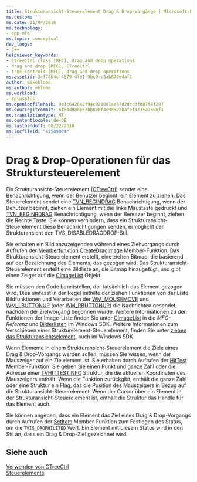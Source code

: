 ```yaml
---
title: Strukturansicht-Steuerelement Drag & Drop-Vorgänge | Microsoft-Dokumentation
ms.custom: ''
ms.date: 11/04/2016
ms.technology:
- cpp-mfc
ms.topic: conceptual
dev_langs:
- C++
helpviewer_keywords:
- CTreeCtrl class [MFC], drag and drop operations
- drag and drop [MFC], CTreeCtrl
- tree controls [MFC], drag and drop operations
ms.assetid: 3cf78b4c-4579-4fe1-9bc9-c5ab876e4af1
author: mikeblome
ms.author: mblome
ms.workload:
- cplusplus
ms.openlocfilehash: 9e1c642642f94c021001ae67d2dcc3fd87f4f287
ms.sourcegitcommit: 6f8dd98de57bb80bf4c9852abafef1c35a7600f1
ms.translationtype: MT
ms.contentlocale: de-DE
ms.lasthandoff: 08/22/2018
ms.locfileid: "42589084"
---
```

# <a name="tree-control-drag-and-drop-operations"></a>Drag & Drop-Operationen für das Struktursteuerelement
Ein Strukturansicht-Steuerelement ([CTreeCtrl](../mfc/reference/ctreectrl-class.md)) sendet eine Benachrichtigung, wenn der Benutzer beginnt, ein Element zu ziehen. Das Steuerelement sendet eine [TVN_BEGINDRAG](http://msdn.microsoft.com/library/windows/desktop/bb773504) Benachrichtigung, wenn der Benutzer beginnt, ziehen ein Element mit die linke Maustaste gedrückt und [TVN_BEGINRDRAG](http://msdn.microsoft.com/library/windows/desktop/bb773509) Benachrichtigung, wenn der Benutzer beginnt, ziehen die Rechte Taste. Sie können verhindern, dass ein Strukturansicht-Steuerelement diese Benachrichtigungen senden, ermöglicht der Strukturansicht den TVS_DISABLEDRAGDROP-Stil.  
  
 Sie erhalten ein Bild anzuzeigenden während eines Ziehvorgangs durch Aufrufen der [Memberfunktion CreateDragImage](../mfc/reference/ctreectrl-class.md#createdragimage) Member-Funktion. Das Strukturansicht-Steuerelement erstellt, eine ziehen Bitmap, die basierend auf der Bezeichnung des Elements, das gezogen wird. Das Strukturansicht-Steuerelement erstellt eine Bildliste an, die Bitmap hinzugefügt, und gibt einen Zeiger auf die [CImageList](../mfc/reference/cimagelist-class.md) Objekt.  
  
 Sie müssen den Code bereitstellen, der tatsächlich das Element gezogen wird. Dies umfasst in der Regel mithilfe der ziehen Funktionen von der Liste Bildfunktionen und Verarbeiten der [WM_MOUSEMOVE](http://msdn.microsoft.com/library/windows/desktop/ms645616) und [WM_LBUTTONUP](http://msdn.microsoft.com/library/windows/desktop/ms645608) (oder [WM_RBUTTONUP](http://msdn.microsoft.com/library/windows/desktop/ms646243)) die Nachrichten gesendet, nachdem der Ziehvorgang begonnen wurde. Weitere Informationen zu den Funktionen der Image-Liste finden Sie unter [CImageList](../mfc/reference/cimagelist-class.md) in die *MFC-Referenz* und [Bilderlisten](http://msdn.microsoft.com/library/windows/desktop/bb761389) im Windows SDK. Weitere Informationen zum Verschieben einer Strukturelement-Steuerelement, finden Sie unter [ziehen das Strukturansichtselement](http://msdn.microsoft.com/library/windows/desktop/bb760017), auch im Windows SDK.  
  
 Wenn Elemente in einem Strukturansicht-Steuerelement die Ziele eines Drag & Drop-Vorgangs werden sollen, müssen Sie wissen, wenn der Mauszeiger auf ein Zielelement ist. Sie erhalten durch Aufrufen der [HitTest](../mfc/reference/ctreectrl-class.md#hittest) Member-Funktion. Sie geben Sie einen Punkt und ganze Zahl oder die Adresse einer [TVHITTESTINFO](http://msdn.microsoft.com/library/windows/desktop/bb773448) Struktur, die die aktuellen Koordinaten des Mauszeigers enthält. Wenn die Funktion zurückgibt, enthält die ganze Zahl oder eine Struktur ein Flag, das die Position des Mauszeigers in Bezug auf die Strukturansicht-Steuerelement. Wenn der Cursor über ein Element in der Strukturansicht-Steuerelement ist, enthält die Struktur das Handle für das Element auch.  
  
 Sie können angeben, dass ein Element das Ziel eines Drag & Drop-Vorgangs durch Aufrufen der [SetItem](../mfc/reference/ctreectrl-class.md#setitem) Member-Funktion zum Festlegen des Status, um die `TVIS_DROPHILITED` Wert. Ein Element mit diesem Status wird in den Stil an, dass ein Drag & Drop-Ziel gezeichnet wird.  
  
## <a name="see-also"></a>Siehe auch  
 [Verwenden von CTreeCtrl](../mfc/using-ctreectrl.md)   
 [Steuerelemente](../mfc/controls-mfc.md)

